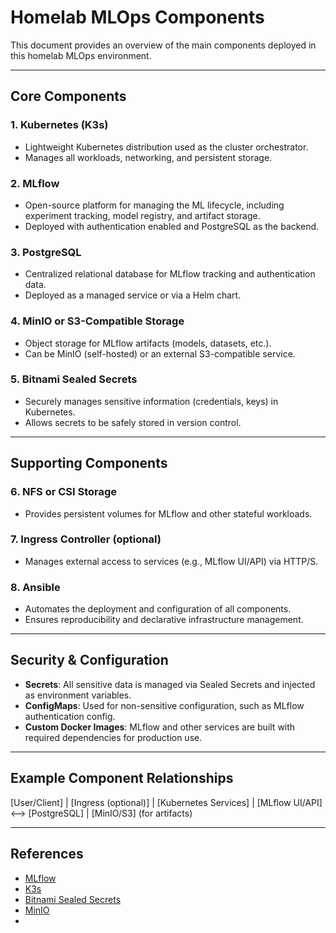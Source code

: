 # Homelab MLOps Components

This document provides an overview of the main components deployed in this homelab MLOps environment.

---

## Core Components

### 1. **Kubernetes (K3s)**
- Lightweight Kubernetes distribution used as the cluster orchestrator.
- Manages all workloads, networking, and persistent storage.

### 2. **MLflow**
- Open-source platform for managing the ML lifecycle, including experiment tracking, model registry, and artifact storage.
- Deployed with authentication enabled and PostgreSQL as the backend.

### 3. **PostgreSQL**
- Centralized relational database for MLflow tracking and authentication data.
- Deployed as a managed service or via a Helm chart.

### 4. **MinIO or S3-Compatible Storage**
- Object storage for MLflow artifacts (models, datasets, etc.).
- Can be MinIO (self-hosted) or an external S3-compatible service.

### 5. **Bitnami Sealed Secrets**
- Securely manages sensitive information (credentials, keys) in Kubernetes.
- Allows secrets to be safely stored in version control.

---

## Supporting Components

### 6. **NFS or CSI Storage**
- Provides persistent volumes for MLflow and other stateful workloads.

### 7. **Ingress Controller (optional)**
- Manages external access to services (e.g., MLflow UI/API) via HTTP/S.

### 8. **Ansible**
- Automates the deployment and configuration of all components.
- Ensures reproducibility and declarative infrastructure management.

---

## Security & Configuration

- **Secrets**: All sensitive data is managed via Sealed Secrets and injected as environment variables.
- **ConfigMaps**: Used for non-sensitive configuration, such as MLflow authentication config.
- **Custom Docker Images**: MLflow and other services are built with required dependencies for production use.

---

## Example Component Relationships

[User/Client] | [Ingress (optional)] | [Kubernetes Services] | [MLflow UI/API] <--> [PostgreSQL] | [MinIO/S3] (for artifacts)

---

## References

- [MLflow](https://mlflow.org/)
- [K3s](https://k3s.io/)
- [Bitnami Sealed Secrets](https://github.com/bitnami-labs/sealed-secrets)
- [MinIO](https://min.io/)
-